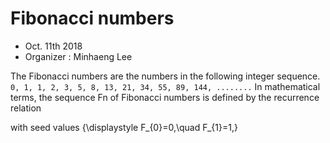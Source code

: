 # Fibonacci numbers

* Oct. 11th 2018
* Organizer : Minhaeng Lee

The Fibonacci numbers are the numbers in the following integer sequence.
`0, 1, 1, 2, 3, 5, 8, 13, 21, 34, 55, 89, 144, ........`
In mathematical terms, the sequence Fn of Fibonacci numbers is defined by the recurrence relation

with seed values
{\displaystyle F_{0}=0,\quad F_{1}=1,}
